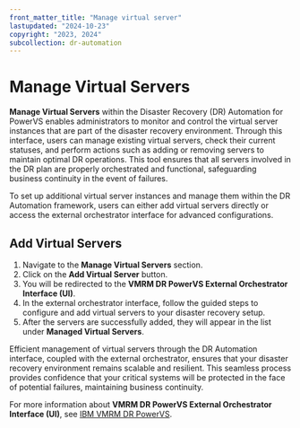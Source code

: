 ```yaml
---
front_matter_title: "Manage virtual server"
lastupdated: "2024-10-23"
copyright: "2023, 2024"
subcollection: dr-automation
---
```

# Manage Virtual Servers

**Manage Virtual Servers** within the Disaster Recovery (DR) Automation for PowerVS enables administrators to monitor and control the virtual server instances that are part of the disaster recovery environment. Through this interface, users can manage existing virtual servers, check their current statuses, and perform actions such as adding or removing servers to maintain optimal DR operations. This tool ensures that all servers involved in the DR plan are properly orchestrated and functional, safeguarding business continuity in the event of failures.

To set up additional virtual server instances and manage them within the DR Automation framework, users can either add virtual servers directly or access the external orchestrator interface for advanced configurations.

## Add Virtual Servers

1. Navigate to the **Manage Virtual Servers** section.
2. Click on the **Add Virtual Server** button.
3. You will be redirected to the **VMRM DR PowerVS External Orchestrator Interface (UI)**.
4. In the external orchestrator interface, follow the guided steps to configure and add virtual servers to your disaster recovery setup.
5. After the servers are successfully added, they will appear in the list under **Managed Virtual Servers**.

Efficient management of virtual servers through the DR Automation interface, coupled with the external orchestrator, ensures that your disaster recovery environment remains scalable and resilient. This seamless process provides confidence that your critical systems will be protected in the face of potential failures, maintaining business continuity.

For more information about **VMRM DR PowerVS External Orchestrator Interface (UI)**, see [IBM VMRM DR PowerVS](https://www.ibm.com/docs/en/powervs).
